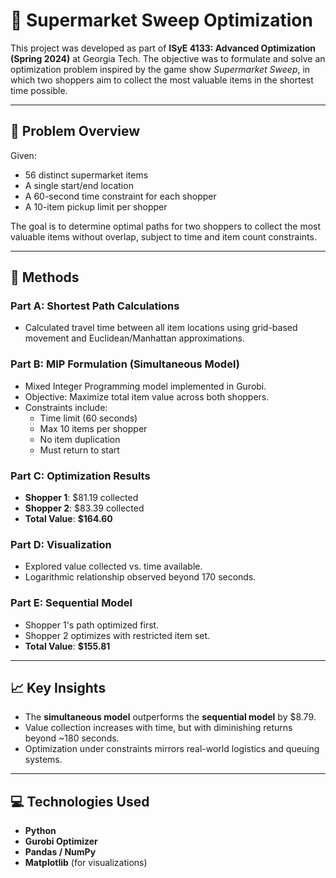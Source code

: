 # 🛒 Supermarket Sweep Optimization

This project was developed as part of **ISyE 4133: Advanced Optimization (Spring 2024)** at Georgia Tech. The objective was to formulate and solve an optimization problem inspired by the game show *Supermarket Sweep*, in which two shoppers aim to collect the most valuable items in the shortest time possible.

---

## 📌 Problem Overview

Given:
- 56 distinct supermarket items
- A single start/end location
- A 60-second time constraint for each shopper
- A 10-item pickup limit per shopper

The goal is to determine optimal paths for two shoppers to collect the most valuable items without overlap, subject to time and item count constraints.

---

## 🔧 Methods

### Part A: Shortest Path Calculations
- Calculated travel time between all item locations using grid-based movement and Euclidean/Manhattan approximations.

### Part B: MIP Formulation (Simultaneous Model)
- Mixed Integer Programming model implemented in Gurobi.
- Objective: Maximize total item value across both shoppers.
- Constraints include:
  - Time limit (60 seconds)
  - Max 10 items per shopper
  - No item duplication
  - Must return to start

### Part C: Optimization Results
- **Shopper 1**: $81.19 collected  
- **Shopper 2**: $83.39 collected  
- **Total Value**: **$164.60**

### Part D: Visualization
- Explored value collected vs. time available.
- Logarithmic relationship observed beyond 170 seconds.

### Part E: Sequential Model
- Shopper 1's path optimized first.
- Shopper 2 optimizes with restricted item set.
- **Total Value**: **$155.81**

---

## 📈 Key Insights

- The **simultaneous model** outperforms the **sequential model** by $8.79.
- Value collection increases with time, but with diminishing returns beyond ~180 seconds.
- Optimization under constraints mirrors real-world logistics and queuing systems.

---

## 💻 Technologies Used

- **Python**
- **Gurobi Optimizer**
- **Pandas / NumPy**
- **Matplotlib** (for visualizations)

